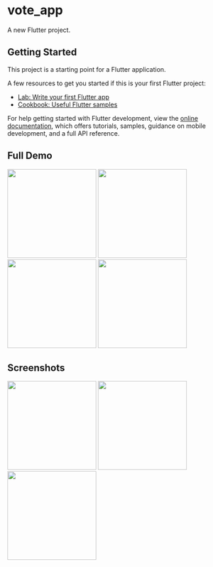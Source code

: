 # vote_app

A new Flutter project.

## Getting Started

This project is a starting point for a Flutter application.

A few resources to get you started if this is your first Flutter project:

- [Lab: Write your first Flutter app](https://docs.flutter.dev/get-started/codelab)
- [Cookbook: Useful Flutter samples](https://docs.flutter.dev/cookbook)

For help getting started with Flutter development, view the
[online documentation](https://docs.flutter.dev/), which offers tutorials,
samples, guidance on mobile development, and a full API reference.


## Full Demo
 
<img src = "" width = "200px">    <img src = "" width = "200px">    <img src = "" width = "200px">    <img src = "" width = "200px">    


## Screenshots

<img src = "https://github.com/Jeels-Ambaliya/Vote_App_/assets/123535768/ecdc8d36-5d9d-455f-8fd4-6f5c9b81568f" width = "200px">    <img src = "https://github.com/Jeels-Ambaliya/Vote_App_/assets/123535768/6fbc5e0c-46e8-4fae-a9d6-0b1fd57916f1" width = "200px">    <img src = "https://github.com/Jeels-Ambaliya/Vote_App_/assets/123535768/e18e2d33-651e-4947-8154-ee2940d177da" width = "200px">     
